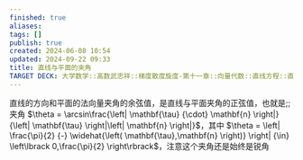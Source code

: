 ```yaml
---
finished: true
aliases: 
tags: []
publish: true
created: 2024-06-08 10:54
updated: 2024-09-22 09:33
title: 直线与平面的夹角
TARGET DECK: 大学数学::高数武忠祥::梯度散度旋度-第十一章::向量代数::直线方程::直线与平面的夹角
---
```

直线的方向和平面的法向量夹角的余弦值，是直线与平面夹角的正弦值，也就是;;夹角 $\theta = \arcsin\frac{\left| \mathbf{\tau} {\cdot} \mathbf{n} \right|}{\left| \mathbf{\tau} \right|\left| \mathbf{n} \right|}$，其中 $\theta = \left| \frac{\pi}{2} {-} \widehat{\left( \mathbf{\tau},\mathbf{n} \right)} \right| {\in} \left\lbrack 0,\frac{\pi}{2} \right\rbrack$，注意这个夹角还是始终是锐角

